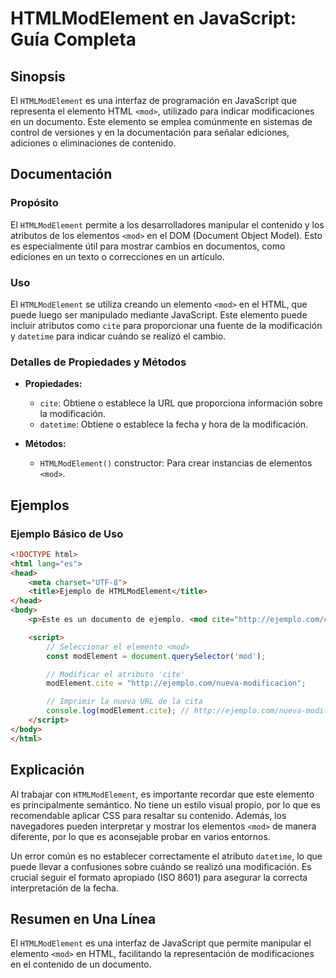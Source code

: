 <!--
Meta Description: # HTMLModElement en JavaScript: Guía Completa ## Sinopsis El `HTMLModElement` es una interfaz de programación en JavaScript que representa el elemento...
Meta Keywords: mod, htmlmodelement, que, para, elemento
-->

# HTMLModElement en JavaScript: Guía Completa

## Sinopsis
El `HTMLModElement` es una interfaz de programación en JavaScript que representa el elemento HTML `<mod>`, utilizado para indicar modificaciones en un documento. Este elemento se emplea comúnmente en sistemas de control de versiones y en la documentación para señalar ediciones, adiciones o eliminaciones de contenido.

## Documentación
### Propósito
El `HTMLModElement` permite a los desarrolladores manipular el contenido y los atributos de los elementos `<mod>` en el DOM (Document Object Model). Esto es especialmente útil para mostrar cambios en documentos, como ediciones en un texto o correcciones en un artículo.

### Uso
El `HTMLModElement` se utiliza creando un elemento `<mod>` en el HTML, que puede luego ser manipulado mediante JavaScript. Este elemento puede incluir atributos como `cite` para proporcionar una fuente de la modificación y `datetime` para indicar cuándo se realizó el cambio.

### Detalles de Propiedades y Métodos
- **Propiedades:**
  - `cite`: Obtiene o establece la URL que proporciona información sobre la modificación.
  - `datetime`: Obtiene o establece la fecha y hora de la modificación.

- **Métodos:**
  - `HTMLModElement()` constructor: Para crear instancias de elementos `<mod>`.

## Ejemplos
### Ejemplo Básico de Uso
```html
<!DOCTYPE html>
<html lang="es">
<head>
    <meta charset="UTF-8">
    <title>Ejemplo de HTMLModElement</title>
</head>
<body>
    <p>Este es un documento de ejemplo. <mod cite="http://ejemplo.com/cambio" datetime="2023-10-01T12:00:00Z">Este texto ha sido modificado.</mod></p>

    <script>
        // Seleccionar el elemento <mod>
        const modElement = document.querySelector('mod');

        // Modificar el atributo 'cite'
        modElement.cite = "http://ejemplo.com/nueva-modificacion";

        // Imprimir la nueva URL de la cita
        console.log(modElement.cite); // http://ejemplo.com/nueva-modificacion
    </script>
</body>
</html>
```

## Explicación
Al trabajar con `HTMLModElement`, es importante recordar que este elemento es principalmente semántico. No tiene un estilo visual propio, por lo que es recomendable aplicar CSS para resaltar su contenido. Además, los navegadores pueden interpretar y mostrar los elementos `<mod>` de manera diferente, por lo que es aconsejable probar en varios entornos.

Un error común es no establecer correctamente el atributo `datetime`, lo que puede llevar a confusiones sobre cuándo se realizó una modificación. Es crucial seguir el formato apropiado (ISO 8601) para asegurar la correcta interpretación de la fecha.

## Resumen en Una Línea
El `HTMLModElement` es una interfaz de JavaScript que permite manipular el elemento `<mod>` en HTML, facilitando la representación de modificaciones en el contenido de un documento.